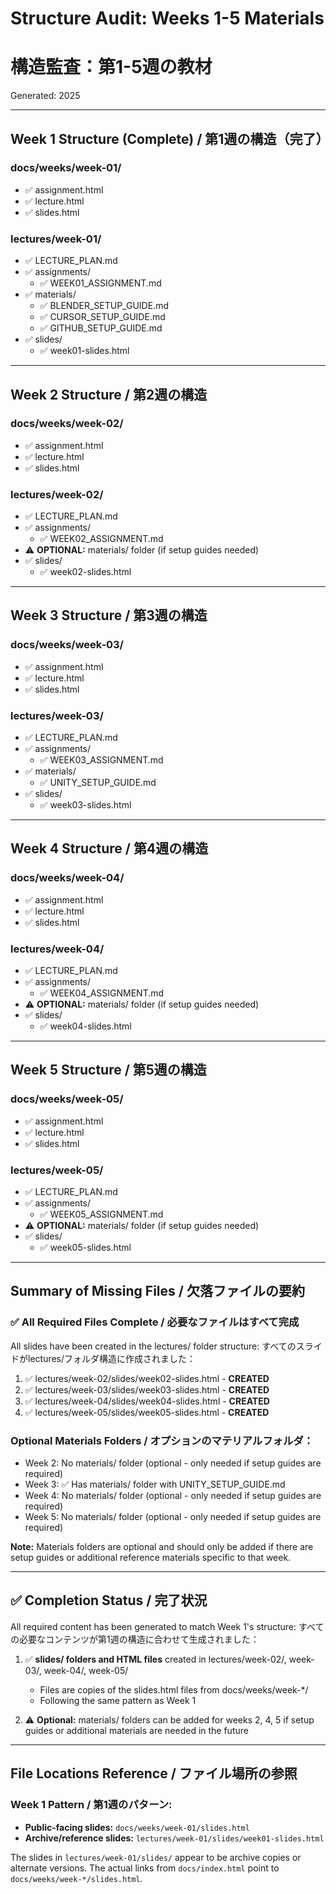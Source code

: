 # Structure Audit: Weeks 1-5 Materials
# 構造監査：第1-5週の教材

Generated: 2025

---

## Week 1 Structure (Complete) / 第1週の構造（完了）

### docs/weeks/week-01/
- ✅ assignment.html
- ✅ lecture.html
- ✅ slides.html

### lectures/week-01/
- ✅ LECTURE_PLAN.md
- ✅ assignments/
  - ✅ WEEK01_ASSIGNMENT.md
- ✅ materials/
  - ✅ BLENDER_SETUP_GUIDE.md
  - ✅ CURSOR_SETUP_GUIDE.md
  - ✅ GITHUB_SETUP_GUIDE.md
- ✅ slides/
  - ✅ week01-slides.html

---

## Week 2 Structure / 第2週の構造

### docs/weeks/week-02/
- ✅ assignment.html
- ✅ lecture.html
- ✅ slides.html

### lectures/week-02/
- ✅ LECTURE_PLAN.md
- ✅ assignments/
  - ✅ WEEK02_ASSIGNMENT.md
- ⚠️ **OPTIONAL:** materials/ folder (if setup guides needed)
- ✅ slides/
  - ✅ week02-slides.html

---

## Week 3 Structure / 第3週の構造

### docs/weeks/week-03/
- ✅ assignment.html
- ✅ lecture.html
- ✅ slides.html

### lectures/week-03/
- ✅ LECTURE_PLAN.md
- ✅ assignments/
  - ✅ WEEK03_ASSIGNMENT.md
- ✅ materials/
  - ✅ UNITY_SETUP_GUIDE.md
- ✅ slides/
  - ✅ week03-slides.html

---

## Week 4 Structure / 第4週の構造

### docs/weeks/week-04/
- ✅ assignment.html
- ✅ lecture.html
- ✅ slides.html

### lectures/week-04/
- ✅ LECTURE_PLAN.md
- ✅ assignments/
  - ✅ WEEK04_ASSIGNMENT.md
- ⚠️ **OPTIONAL:** materials/ folder (if setup guides needed)
- ✅ slides/
  - ✅ week04-slides.html

---

## Week 5 Structure / 第5週の構造

### docs/weeks/week-05/
- ✅ assignment.html
- ✅ lecture.html
- ✅ slides.html

### lectures/week-05/
- ✅ LECTURE_PLAN.md
- ✅ assignments/
  - ✅ WEEK05_ASSIGNMENT.md
- ⚠️ **OPTIONAL:** materials/ folder (if setup guides needed)
- ✅ slides/
  - ✅ week05-slides.html

---

## Summary of Missing Files / 欠落ファイルの要約

### ✅ All Required Files Complete / 必要なファイルはすべて完成

All slides have been created in the lectures/ folder structure:
すべてのスライドがlectures/フォルダ構造に作成されました：

1. ✅ lectures/week-02/slides/week02-slides.html - **CREATED**
2. ✅ lectures/week-03/slides/week03-slides.html - **CREATED**
3. ✅ lectures/week-04/slides/week04-slides.html - **CREATED**
4. ✅ lectures/week-05/slides/week05-slides.html - **CREATED**

### Optional Materials Folders / オプションのマテリアルフォルダ：
- Week 2: No materials/ folder (optional - only needed if setup guides are required)
- Week 3: ✅ Has materials/ folder with UNITY_SETUP_GUIDE.md
- Week 4: No materials/ folder (optional - only needed if setup guides are required)
- Week 5: No materials/ folder (optional - only needed if setup guides are required)

**Note:** Materials folders are optional and should only be added if there are setup guides or additional reference materials specific to that week.

---

## ✅ Completion Status / 完了状況

All required content has been generated to match Week 1's structure:
すべての必要なコンテンツが第1週の構造に合わせて生成されました：

1. ✅ **slides/ folders and HTML files** created in lectures/week-02/, week-03/, week-04/, week-05/
   - Files are copies of the slides.html files from docs/weeks/week-*/
   - Following the same pattern as Week 1

2. ⚠️ **Optional:** materials/ folders can be added for weeks 2, 4, 5 if setup guides or additional materials are needed in the future

---

## File Locations Reference / ファイル場所の参照

### Week 1 Pattern / 第1週のパターン:
- **Public-facing slides:** `docs/weeks/week-01/slides.html`
- **Archive/reference slides:** `lectures/week-01/slides/week01-slides.html`

The slides in `lectures/week-01/slides/` appear to be archive copies or alternate versions. The actual links from `docs/index.html` point to `docs/weeks/week-*/slides.html`.

